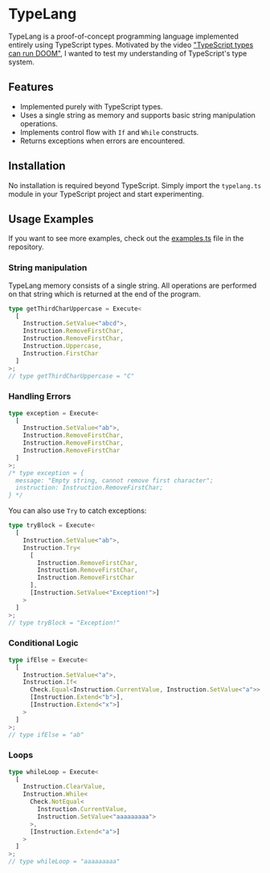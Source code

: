 # TypeLang

TypeLang is a proof-of-concept programming language implemented entirely using TypeScript types. Motivated by the video ["TypeScript types can run DOOM"](https://www.youtube.com/watch?v=0mCsluv5FXA), I wanted to test my understanding of TypeScript's type system.

## Features

- Implemented purely with TypeScript types.
- Uses a single string as memory and supports basic string manipulation operations.
- Implements control flow with `If` and `While` constructs.
- Returns exceptions when errors are encountered.

## Installation

No installation is required beyond TypeScript. Simply import the `typelang.ts` module in your TypeScript project and start experimenting.

## Usage Examples

If you want to see more examples, check out the [examples.ts](./examples.ts) file in the repository.

### String manipulation

TypeLang memory consists of a single string. All operations are performed on that string which is returned at the end of the program.

```ts
type getThirdCharUppercase = Execute<
  [
    Instruction.SetValue<"abcd">,
    Instruction.RemoveFirstChar,
    Instruction.RemoveFirstChar,
    Instruction.Uppercase,
    Instruction.FirstChar
  ]
>;
// type getThirdCharUppercase = "C"
```

### Handling Errors

```ts
type exception = Execute<
  [
    Instruction.SetValue<"ab">,
    Instruction.RemoveFirstChar,
    Instruction.RemoveFirstChar,
    Instruction.RemoveFirstChar
  ]
>;
/* type exception = {
  message: "Empty string, cannot remove first character";
  instruction: Instruction.RemoveFirstChar;
} */
```

You can also use `Try` to catch exceptions:

```ts
type tryBlock = Execute<
  [
    Instruction.SetValue<"ab">,
    Instruction.Try<
      [
        Instruction.RemoveFirstChar,
        Instruction.RemoveFirstChar,
        Instruction.RemoveFirstChar
      ],
      [Instruction.SetValue<"Exception!">]
    >
  ]
>;
// type tryBlock = "Exception!"
```

### Conditional Logic

```ts
type ifElse = Execute<
  [
    Instruction.SetValue<"a">,
    Instruction.If<
      Check.Equal<Instruction.CurrentValue, Instruction.SetValue<"a">>,
      [Instruction.Extend<"b">],
      [Instruction.Extend<"x">]
    >
  ]
>;
// type ifElse = "ab"
```

### Loops

```ts
type whileLoop = Execute<
  [
    Instruction.ClearValue,
    Instruction.While<
      Check.NotEqual<
        Instruction.CurrentValue,
        Instruction.SetValue<"aaaaaaaaa">
      >,
      [Instruction.Extend<"a">]
    >
  ]
>;
// type whileLoop = "aaaaaaaaa"
```
